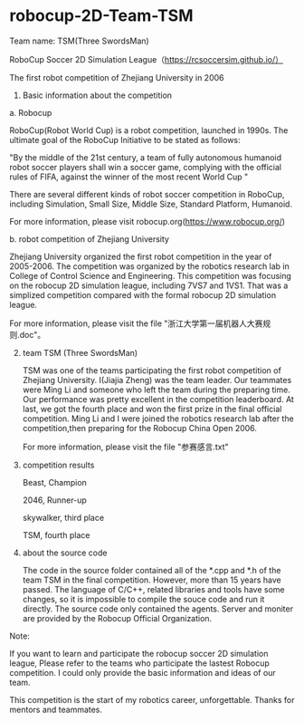# robocup-2D-Team-TSM

Team name: TSM(Three SwordsMan)

RoboCup Soccer 2D Simulation League（https://rcsoccersim.github.io/）

The first robot competition of Zhejiang University in 2006

1. Basic information about the competition

a. Robocup

   RoboCup(Robot World Cup) is a robot competition, launched in 1990s. The ultimate goal of the RoboCup Initiative to be stated as follows:
   
   "By the middle of the 21st century, a team of fully autonomous humanoid robot soccer players shall win a soccer game, complying with the official rules of FIFA, against the winner of the most recent World Cup "
   
   There are several different kinds of robot soccer competition in RoboCup, including Simulation, Small Size, Middle Size, Standard Platform, Humanoid.
   
   For more information, please visit robocup.org(https://www.robocup.org/)
 
b. robot competition of Zhejiang University

   Zhejiang University organized the first robot competition in the year of 2005-2006. The competition was organized by the robotics research lab in College of Control Science and Engineering. This competition was focusing on the robocup 2D simulation league, including 7VS7 and 1VS1. That was a simplized competition compared with the formal robocup 2D simulation league.
   
   For more information, please visit the file "浙江大学第一届机器人大赛规则.doc"。

2. team TSM (Three SwordsMan)

   TSM was one of the teams participating the first robot competition of Zhejiang University. I(Jiajia Zheng) was the team leader. Our teammates were Ming Li and someone who left the team during the preparing time. Our performance was pretty excellent in the competition leaderboard. At last, we got the fourth place and won the first prize in the final official competition. Ming Li and I were joined the robotics research lab after the competition,then preparing for the Robocup China Open 2006.
   
   For more information, please visit the file "参赛感言.txt"

3. competition results

   Beast, Champion
   
   2046, Runner-up
   
   skywalker, third place
   
   TSM, fourth place
   
   
4. about the source code

   The code in the source folder contained all of the *.cpp and *.h of the team TSM in the final competition. However, more than 15 years have passed. The language of C/C++, related libraries and tools have some changes, so it is impossible to compile the souce code and run it directly. The source code only contained the agents. 
Server and moniter are provided by the Robocup Official Organization.
   
Note: 
   
   If you want to learn and participate the robocup soccer 2D simulation league, 
   Please refer to the teams who participate the lastest Robocup competition.
   I could only provide the basic information and ideas of our team. 
   
This competition is the start of my robotics career, unforgettable. Thanks for mentors and teammates.
